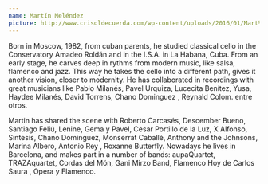 ```yaml
---
name: Martín Meléndez
picture: http://www.crisoldecuerda.com/wp-content/uploads/2016/01/Mart%C3%ADn-Melendez-foto-web-1-e1452769083357.jpg
---
```


Born in Moscow, 1982, from cuban parents, he studied classical cello in the Conservatory Amadeo Roldán and in the I.S.A. in La Habana, Cuba. From an early stage, he carves deep in rythms from modern music, like salsa, flamenco and jazz. This way he takes the cello into a different path, gives it another vision, closer to modernity. He has collaborated in recordings with great musicians like Pablo Milanés, Pavel Urquiza, Lucecita Benítez, Yusa, Haydee Milanés, David Torrens, Chano Dominguez , Reynald Colom. entre otros.

Martin has shared the scene with Roberto Carcasés, Descember Bueno, Santiago Feliú, Lenine, Gema y Pavel, Cesar Portillo de la Luz, X Alfonso, Síntesis, Chano Dominguez, Monserrat Caballé, Anthony and the Johnsons, Marina Albero, Antonio Rey , Roxanne Butterfly. Nowadays he lives in Barcelona, and makes part in a number of bands: aupaQuartet, TRAZAquartet, Cordas del Món, Gani Mirzo Band, Flamenco Hoy de Carlos Saura , Opera y Flamenco.
